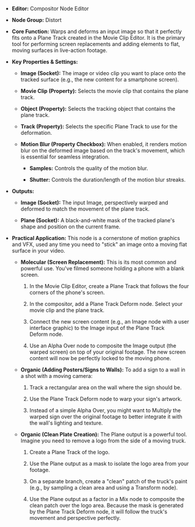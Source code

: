 - **Editor:** Compositor Node Editor
    
- **Node Group:** Distort
    
- **Core Function:** Warps and deforms an input image so that it perfectly fits onto a Plane Track created in the Movie Clip Editor. It is the primary tool for performing screen replacements and adding elements to flat, moving surfaces in live-action footage.
    
- **Key Properties & Settings:**
    
    - **Image (Socket):** The image or video clip you want to place onto the tracked surface (e.g., the new content for a smartphone screen).
        
    - **Movie Clip (Property):** Selects the movie clip that contains the plane track.
        
    - **Object (Property):** Selects the tracking object that contains the plane track.
        
    - **Track (Property):** Selects the specific Plane Track to use for the deformation.
        
    - **Motion Blur (Property Checkbox):** When enabled, it renders motion blur on the deformed image based on the track's movement, which is essential for seamless integration.
        
        - **Samples:** Controls the quality of the motion blur.
            
        - **Shutter:** Controls the duration/length of the motion blur streaks.
            
- **Outputs:**
    
    - **Image (Socket):** The input Image, perspectively warped and deformed to match the movement of the plane track.
        
    - **Plane (Socket):** A black-and-white mask of the tracked plane's shape and position on the current frame.
        
- **Practical Application:** This node is a cornerstone of motion graphics and VFX, used any time you need to "stick" an image onto a moving flat surface in your video.
    
    - **Molecular (Screen Replacement):** This is its most common and powerful use. You've filmed someone holding a phone with a blank screen.
        
        1. In the Movie Clip Editor, create a Plane Track that follows the four corners of the phone's screen.
            
        2. In the compositor, add a Plane Track Deform node. Select your movie clip and the plane track.
            
        3. Connect the new screen content (e.g., an Image node with a user interface graphic) to the Image input of the Plane Track Deform node.
            
        4. Use an Alpha Over node to composite the Image output (the warped screen) on top of your original footage. The new screen content will now be perfectly locked to the moving phone.
            
    - **Organic (Adding Posters/Signs to Walls):** To add a sign to a wall in a shot with a moving camera:
        
        1. Track a rectangular area on the wall where the sign should be.
            
        2. Use the Plane Track Deform node to warp your sign's artwork.
            
        3. Instead of a simple Alpha Over, you might want to Multiply the warped sign over the original footage to better integrate it with the wall's lighting and texture.
            
    - **Organic (Clean Plate Creation):** The Plane output is a powerful tool. Imagine you need to remove a logo from the side of a moving truck.
        
        1. Create a Plane Track of the logo.
            
        2. Use the Plane output as a mask to isolate the logo area from your footage.
            
        3. On a separate branch, create a "clean" patch of the truck's paint (e.g., by sampling a clean area and using a Transform node).
            
        4. Use the Plane output as a factor in a Mix node to composite the clean patch over the logo area. Because the mask is generated by the Plane Track Deform node, it will follow the truck's movement and perspective perfectly.